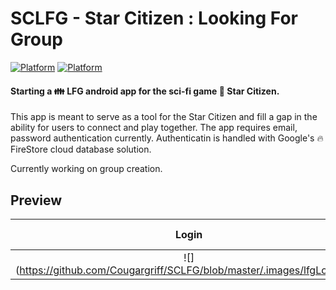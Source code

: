# SCLFG - Star Citizen : Looking For Group
[![Platform](https://img.shields.io/badge/Platform-Android-brightgreen.svg)](#)      [![Platform](https://img.shields.io/badge/Language-Kotlin-yellowgreen.svg)](#)

#### Starting a :family: LFG android app for the sci-fi game :star2: Star Citizen.
This app is meant to serve as a tool for the Star Citizen and fill a gap in the ability for users to connect and play together. The app requires email, password authentication currently. Authenticatin is handled with Google's :fire: FireStore cloud database solution.  

Currently working on group creation.

  
## Preview
Login                      |Group Creation             | Star Citizen autocomplete                      
:-------------------------:|:-------------------------:|:-------------------------:
![](https://github.com/Cougargriff/SCLFG/blob/master/.images/lfgLogin.png  | width=100)  |  ![](https://github.com/Cougargriff/SCLFG/blob/master/.images/lfgSearch.png  | width=100)  |  ![](https://github.com/Cougargriff/SCLFG/blob/master/.images/lfgAutoComplete.png  | width=100)
